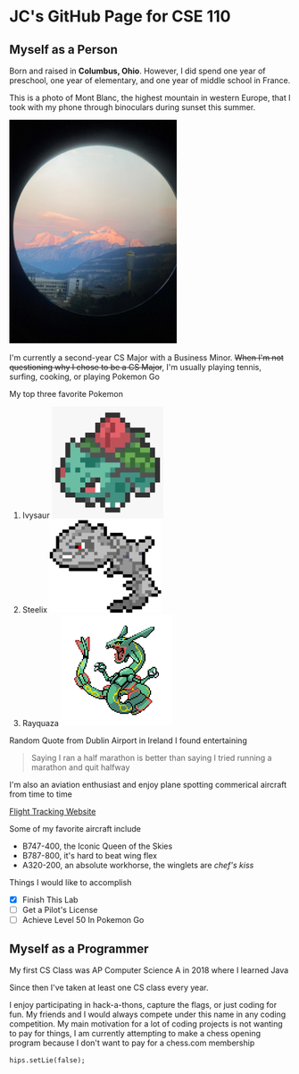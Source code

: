 # JC's GitHub Page for CSE 110
## Myself as a Person
Born and raised in **Columbus, Ohio**. However, I did spend one year of preschool, one year of elementary, and one year of middle school in France.

This is a photo of Mont Blanc, the highest mountain in western Europe, that I took with my phone through binoculars during sunset this summer.

<img src="/assets/IMG_2648.jpg" alt="Mont Blanc" width="300" height="400"/>


I'm currently a second-year CS Major with a Business Minor.
~~When I'm not questioning why I chose to be a CS Major~~, I'm usually playing tennis, surfing, cooking, or playing Pokemon Go

My top three favorite Pokemon
1. Ivysaur ![Ivysaur](assets/IvysaurResized.jpg)
2. Steelix ![Steelix](assets/SteelixResized.png)
3. Rayquaza ![Rayquaza](assets/RayquazaResized.png)

Random Quote from Dublin Airport in Ireland I found entertaining
> Saying I ran a half marathon is better than saying I tried running a marathon and quit halfway

I'm also an aviation enthusiast and enjoy plane spotting commerical aircraft from time to time

[Flight Tracking Website](flightradar24.com)

Some of my favorite aircraft include
- B747-400, the Iconic Queen of the Skies
- B787-800, it's hard to beat wing flex
- A320-200, an absolute workhorse, the winglets are *chef's kiss* 

Things I would like to accomplish

- [x] Finish This Lab
- [ ] Get a Pilot's License
- [ ] Achieve Level 50 In Pokemon Go

## Myself as a Programmer
My first CS Class was AP Computer Science A in 2018 where I learned Java

Since then I've taken at least one CS class every year.

I enjoy participating in hack-a-thons, capture the flags, or just coding for fun.
My friends and I would always compete under this name in any coding competition. My main motivation for a lot of coding projects is not wanting to pay for things, I am currently attempting to make a chess opening program because I don't want to pay for a chess.com membership
```
hips.setLie(false);
```
